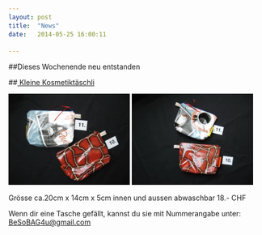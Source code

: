 ```yaml
---
layout: post
title:  "News"
date:   2014-05-25 16:00:11

---
```

##Dieses Wochenende neu entstanden


##<u> Kleine Kosmetiktäschli</u>

<img src="/images/10.jpg" class="right" width="240" /> 
<img src="/images/11.jpg" class="left"  width="240" /><br> 

Grösse ca.20cm x 14cm x 5cm innen und aussen abwaschbar
18.- CHF<br> 



Wenn dir eine Tasche gefällt, kannst du sie mit Nummerangabe unter: BeSoBAG4u@gmail.com<br> 

    
